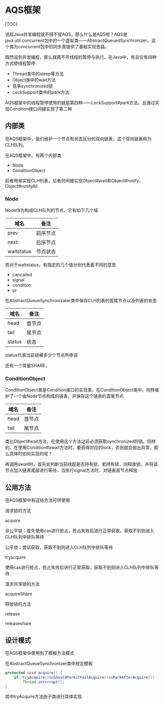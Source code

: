 # AQS框架

[TOC]

说起Java并发编程就不得不提AQS，那么什么是AQS呢？AQS是java.util.concurrent包中的一个虚拟类——AbstractQueuedSynchronizer。这个类为concurrent包中的同步类提供了基础实现思路。

既然说到并发编程，那么就离不开线程的暂停与执行。在Java中，有且仅有四种方式使线程暂停

- Thread类中的sleep等方法
- Object类中的wait方法
- 竞争synchronized锁
- LockSupport类中的park方法

AQS框架中的线程暂停使用的就是第四种——LockSupport#park方法，且通过实现Condition接口间接实现了第二种

## 内部类

在AQS框架中，我们维护一个节点有状态区分的双向链表，这个双向链表称为CLH队列。

在AQS框架中，有两个内部类

- Node
- ConditionObject

前者用来实现CLH列表，后者则间接实现Object#wait和Object#notify、Object#notifyAll

### Node

Node作为构成CLH队列的节点，它有如下几个域

| 域名       | 备注     |
| ---------- | -------- |
| prev       | 前序节点 |
| next       | 后序节点 |
| waitstatus | 节点状态 |

而对于waitstatus，有指定的几个值分别代表着不同的意思

- cancalled
- signal
- condition
- pr

在AbstractQueueSynchronizater类中保存CLH列表的首尾节点以及列表的状态

| 域名   | 备注   |
| ------ | ------ |
| head   | 首节点 |
| tail   | 尾节点 |
| status | 状态   |

status代表当前锁被多少个节点所申请

还有一个常量SHARE，

### ConditionObject

ConditionObject类是Condition接口的实现类，在ConditionObject类中，同样维护了一个由Node节点构成的链表，并保存这个链表的首尾节点

| 域名 | 备注   |
| ---- | ------ |
| head | 首节点 |
| tail | 尾节点 |

类比Object#wait方法，在使用这个方法之前必须获取synchronized的锁。同样的，在使用Condition#await方法时，要获得对应的lock，否则就会抛出异常，那么具体时如何实现的呢？

再调用await时，首先会判断当前线程是否持有锁，若持有锁，则释放锁，并将该节点加入链表尾部进行等待，当执行signal方法时，对链表首节点释放

## 公用方法

在AQS框架中有这些方法可供使用

请求锁的方法

acquire

非公平锁：首先使用cas进行抢占，抢占失败后进行正常获取，获取不到则进入CLH队列中排队等待

公平锁：尝试获取，获取不到则进入CLH队列中排队等待

tryacquire

使用cas进行抢占，抢占失败后进行正常获取，获取不到则进入CLH队列中排队等待

请求共享锁的方法

acquireShare

释放锁的方法

release

releaseshare

## 设计模式

在AQS框架中使用到了模板方法模式

在AbstractQueueSynchronizer类中规定模板

```java
protected void acquire() {
    if(!tryAcquire()&&ShouldParkifFailAcquire()&&ParkAfterAcquire())
        Thread.intrrrupt();
}
```

其中tryAcquire方法由子类进行具体实现